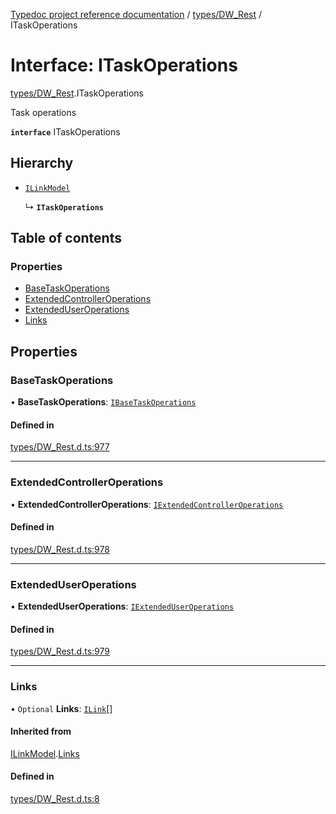 [Typedoc project reference documentation](../README.md) / [types/DW_Rest](../modules/types_dw_rest.md) / ITaskOperations

# Interface: ITaskOperations

[types/DW_Rest](../modules/types_dw_rest.md).ITaskOperations

Task operations

**`interface`** ITaskOperations

## Hierarchy

- [`ILinkModel`](types_dw_rest.ilinkmodel.md)

  ↳ **`ITaskOperations`**

## Table of contents

### Properties

- [BaseTaskOperations](types_dw_rest.itaskoperations.md#basetaskoperations)
- [ExtendedControllerOperations](types_dw_rest.itaskoperations.md#extendedcontrolleroperations)
- [ExtendedUserOperations](types_dw_rest.itaskoperations.md#extendeduseroperations)
- [Links](types_dw_rest.itaskoperations.md#links)

## Properties

### BaseTaskOperations

• **BaseTaskOperations**: [`IBaseTaskOperations`](types_dw_rest.ibasetaskoperations.md)

#### Defined in

[types/DW_Rest.d.ts:977](https://github.com/DocuWare/REST-Sample-TS/blob/828b3d4/src/types/DW_Rest.d.ts#L977)

___

### ExtendedControllerOperations

• **ExtendedControllerOperations**: [`IExtendedControllerOperations`](types_dw_rest.iextendedcontrolleroperations.md)

#### Defined in

[types/DW_Rest.d.ts:978](https://github.com/DocuWare/REST-Sample-TS/blob/828b3d4/src/types/DW_Rest.d.ts#L978)

___

### ExtendedUserOperations

• **ExtendedUserOperations**: [`IExtendedUserOperations`](types_dw_rest.iextendeduseroperations.md)

#### Defined in

[types/DW_Rest.d.ts:979](https://github.com/DocuWare/REST-Sample-TS/blob/828b3d4/src/types/DW_Rest.d.ts#L979)

___

### Links

• `Optional` **Links**: [`ILink`](types_dw_rest.ilink.md)[]

#### Inherited from

[ILinkModel](types_dw_rest.ilinkmodel.md).[Links](types_dw_rest.ilinkmodel.md#links)

#### Defined in

[types/DW_Rest.d.ts:8](https://github.com/DocuWare/REST-Sample-TS/blob/828b3d4/src/types/DW_Rest.d.ts#L8)
